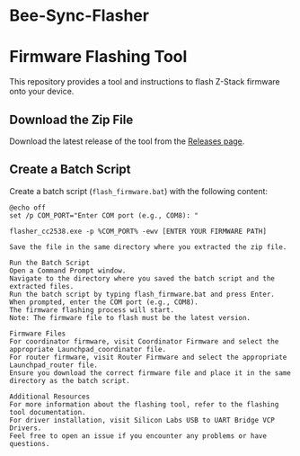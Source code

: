 # Bee-Sync-Flasher



# Firmware Flashing Tool

This repository provides a tool and instructions to flash Z-Stack firmware onto your device.

## Download the Zip File

Download the latest release of the tool from the [Releases page](https://github.com/YOUR_USERNAME/YOUR_REPOSITORY/releases).

## Create a Batch Script

Create a batch script (`flash_firmware.bat`) with the following content:

```batch
@echo off
set /p COM_PORT="Enter COM port (e.g., COM8): "

flasher_cc2538.exe -p %COM_PORT% -ewv [ENTER YOUR FIRMWARE PATH]

Save the file in the same directory where you extracted the zip file.

Run the Batch Script
Open a Command Prompt window.
Navigate to the directory where you saved the batch script and the extracted files.
Run the batch script by typing flash_firmware.bat and press Enter.
When prompted, enter the COM port (e.g., COM8).
The firmware flashing process will start.
Note: The firmware file to flash must be the latest version.

Firmware Files
For coordinator firmware, visit Coordinator Firmware and select the appropriate Launchpad_coordinator file.
For router firmware, visit Router Firmware and select the appropriate Launchpad_router file.
Ensure you download the correct firmware file and place it in the same directory as the batch script.

Additional Resources
For more information about the flashing tool, refer to the flashing tool documentation.
For driver installation, visit Silicon Labs USB to UART Bridge VCP Drivers.
Feel free to open an issue if you encounter any problems or have questions.
